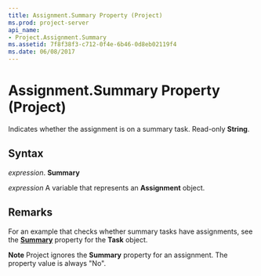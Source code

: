 ```yaml
---
title: Assignment.Summary Property (Project)
ms.prod: project-server
api_name:
- Project.Assignment.Summary
ms.assetid: 7f8f38f3-c712-0f4e-6b46-0d8eb02119f4
ms.date: 06/08/2017
---
```



# Assignment.Summary Property (Project)

Indicates whether the assignment is on a summary task. Read-only **String**.


## Syntax

 _expression_. **Summary**

 _expression_ A variable that represents an **Assignment** object.


## Remarks

For an example that checks whether summary tasks have assignments, see the **[Summary](task-summary-property-project.md)** property for the **Task** object.


 **Note**  Project ignores the **Summary** property for an assignment. The property value is always "No".


